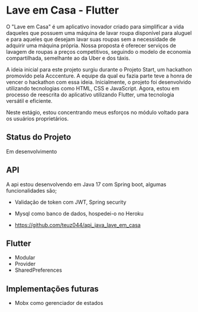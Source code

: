 # Lave em Casa - Flutter

O "Lave em Casa" é um aplicativo inovador criado para simplificar a vida daqueles que possuem uma máquina de lavar roupa disponível para aluguel e para aqueles que desejam lavar suas roupas sem a necessidade de adquirir uma máquina própria. Nossa proposta é oferecer serviços de lavagem de roupas a preços competitivos, seguindo o modelo de economia compartilhada, semelhante ao da Uber e dos táxis.

A ideia inicial para este projeto surgiu durante o Projeto Start, um hackathon promovido pela Acccenture. A equipe da qual eu fazia parte teve a honra de vencer o hackathon com essa ideia. Inicialmente, o projeto foi desenvolvido utilizando tecnologias como HTML, CSS e JavaScript. Agora, estou em processo de reescrita do aplicativo utilizando Flutter, uma tecnologia versátil e eficiente.

Neste estágio, estou concentrando meus esforços no módulo voltado para os usuários proprietários.

## Status do Projeto

Em desenvolvimento

## API

A api estou desenvolvendo em Java 17 com Spring boot, algumas funcionalidades são;
  - Validação de token com JWT, Spring security
  - Mysql como banco de dados, hospedei-o no Heroku
  
  - https://github.com/teuz044/api_java_lave_em_casa
    
## Flutter
  - Modular
  - Provider
  - SharedPreferences

## Implementações futuras
  - Mobx como gerenciador de estados
